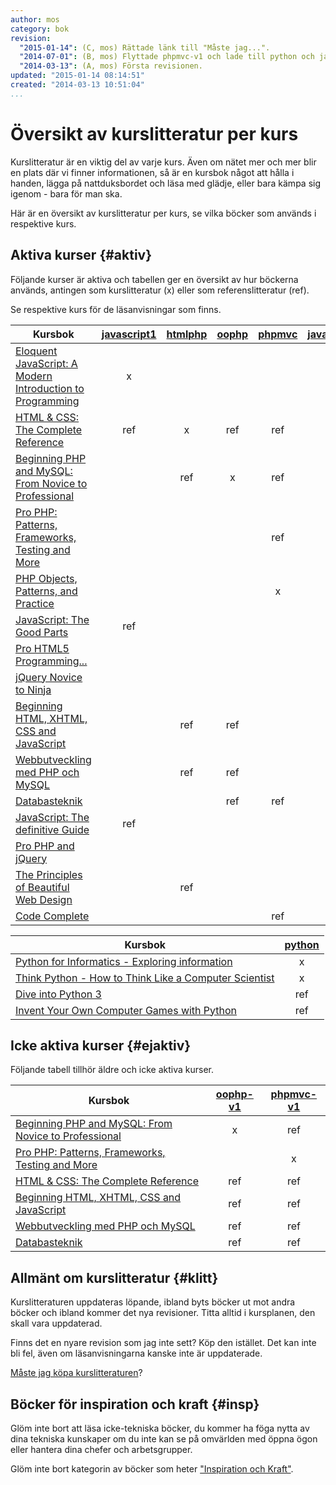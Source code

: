 ```yaml
---
author: mos
category: bok
revision:
  "2015-01-14": (C, mos) Rättade länk till "Måste jag...".
  "2014-07-01": (B, mos) Flyttade phpmvc-v1 och lade till python och javascript1.
  "2014-03-13": (A, mos) Första revisionen.
updated: "2015-01-14 08:14:51"
created: "2014-03-13 10:51:04"
...
```

Översikt av kurslitteratur per kurs
==================================

Kurslitteratur är en viktig del av varje kurs. Även om nätet mer och mer blir en plats där vi finner informationen, så är en kursbok något att hålla i handen, lägga på nattduksbordet och läsa med glädje, eller bara kämpa sig igenom - bara för man ska.

Här är en översikt av kurslitteratur per kurs, se vilka böcker som används i respektive kurs.


<!--more-->


Aktiva kurser {#aktiv}
--------------------

Följande kurser är aktiva och tabellen ger en översikt av hur böckerna används, antingen som kurslitteratur (x) eller som referenslitteratur (ref).

Se respektive kurs för de läsanvisningar som finns.


| Kursbok | [javascript1](javascript1) |[htmlphp](htmlphp) | [oophp](oophp) | [phpmvc](phpmvc-v2) | [javascript](javascript) |
|-----|:-------:|:-----:|:---------:|:---------:|:----------:|
| [Eloquent JavaScript: A Modern Introduction to Programming](kunskap/boken-eloquent-javascript-a-modern-introduction-to-programming) |x|||||
| [HTML & CSS: The Complete Reference](kunskap/boken-html-css-the-complete-reference) |ref|x|ref|ref|ref|
| [Beginning PHP and MySQL: From Novice to Professional](kunskap/boken-beginning-php-and-mysql-from-novice-to-professional) ||ref|x|ref||
| [Pro PHP: Patterns, Frameworks, Testing and More](kunskap/boken-pro-php-patterns-frameworks-testing-and-more) ||||ref||
| [PHP Objects, Patterns, and Practice](kunskap/boken-php-objects-patterns-and-practice) ||||x||
| [JavaScript: The Good Parts](kunskap/boken-javascript-the-good-parts) |ref||||x|
| [Pro HTML5 Programming...](kunskap/boken-pro-html5-programming) |||||x|
| [jQuery Novice to Ninja](kunskap/boken-jquery-novice-to-ninja) |||||x|
| [Beginning HTML, XHTML, CSS and JavaScript](kunskap/boken-beginning-html-xhtml-css-and-javascript) ||ref|ref|||
| [Webbutveckling med PHP och MySQL](kunskap/boken-webbutveckling-med-php-och-mysql) ||ref|ref|||
| [Databasteknik](kunskap/boken-databasteknik) |||ref|ref||
| [JavaScript: The definitive Guide](kunskap/boken-javascript-the-definitive-guide) |ref||||ref|
| [Pro PHP and jQuery](kunskap/boken-pro-php-and-jquery) |||||ref|
| [The Principles of Beautiful Web Design](kunskap/boken-webbutveckling-med-php-och-mysql) ||ref||||
| [Code Complete](kunskap/boken-code-complete) ||||ref||


| Kursbok | [python](python) | 
|-----|:-------:|
| [Python for Informatics - Exploring information](kunskap/boken-python-for-informatics-exploring-information) |x|
| [Think Python - How to Think Like a Computer Scientist](kunskap/boken-think-python-how-to-think-like-a-computer-scientist) |x|
| [Dive into Python 3](kunskap/boken-dive-into-python-3) |ref|
| [Invent Your Own Computer Games with Python](kunskap/boken-invent-your-own-computer-games-with-python) |ref|



Icke aktiva kurser {#ejaktiv}
--------------------

Följande tabell tillhör äldre och icke aktiva kurser. 

| Kursbok | [oophp-v1](oophp-v1) | [phpmvc-v1](phpmvc-v1) |
|-----|:-------:|:-------:|
| [Beginning PHP and MySQL: From Novice to Professional](kunskap/boken-beginning-php-and-mysql-from-novice-to-professional) |x|ref|
| [Pro PHP: Patterns, Frameworks, Testing and More](kunskap/boken-pro-php-patterns-frameworks-testing-and-more) ||x|
| [HTML & CSS: The Complete Reference](kunskap/boken-html-css-the-complete-reference) |ref|ref|
| [Beginning HTML, XHTML, CSS and JavaScript](kunskap/boken-beginning-html-xhtml-css-and-javascript) |ref|ref|
| [Webbutveckling med PHP och MySQL](kunskap/boken-webbutveckling-med-php-och-mysql) |ref|ref|
| [Databasteknik](kunskap/boken-databasteknik) |ref|ref|



Allmänt om kurslitteratur {#klitt}
----------------------------------

Kurslitteraturen uppdateras löpande, ibland byts böcker ut mot andra böcker och ibland kommer det nya revisioner. Titta alltid i kursplanen, den skall vara uppdaterad. 

Finns det en nyare revision som jag inte sett? Köp den istället. Det kan inte bli fel, även om läsanvisningarna kanske inte är uppdaterade.

[Måste jag köpa kurslitteraturen](kurser/maste-jag-skaffa-kurslitteraturen)?



Böcker för inspiration och kraft {#insp}
----------------------------------

Glöm inte bort att läsa icke-tekniska böcker, du kommer ha föga nytta av dina tekniska kunskaper om du inte kan se på omvärlden med öppna ögon eller hantera dina chefer och arbetsgrupper.

Glöm inte bort kategorin av böcker som heter ["Inspiration och Kraft"](kunskap/kategori/bok-inspiration).





